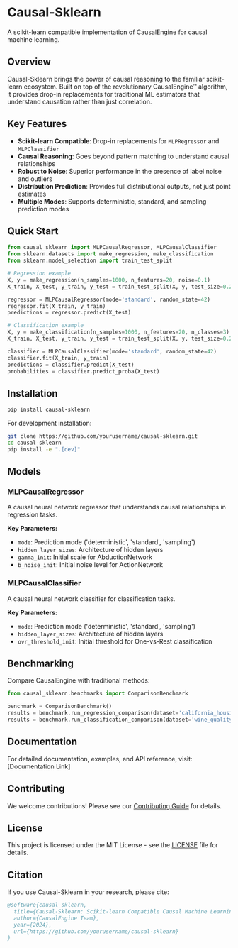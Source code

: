 # Causal-Sklearn

A scikit-learn compatible implementation of CausalEngine for causal machine learning.

## Overview

Causal-Sklearn brings the power of causal reasoning to the familiar scikit-learn ecosystem. Built on top of the revolutionary CausalEngine™ algorithm, it provides drop-in replacements for traditional ML estimators that understand causation rather than just correlation.

## Key Features

- **Scikit-learn Compatible**: Drop-in replacements for `MLPRegressor` and `MLPClassifier`
- **Causal Reasoning**: Goes beyond pattern matching to understand causal relationships
- **Robust to Noise**: Superior performance in the presence of label noise and outliers
- **Distribution Prediction**: Provides full distributional outputs, not just point estimates
- **Multiple Modes**: Supports deterministic, standard, and sampling prediction modes

## Quick Start

```python
from causal_sklearn import MLPCausalRegressor, MLPCausalClassifier
from sklearn.datasets import make_regression, make_classification
from sklearn.model_selection import train_test_split

# Regression example
X, y = make_regression(n_samples=1000, n_features=20, noise=0.1)
X_train, X_test, y_train, y_test = train_test_split(X, y, test_size=0.2)

regressor = MLPCausalRegressor(mode='standard', random_state=42)
regressor.fit(X_train, y_train)
predictions = regressor.predict(X_test)

# Classification example
X, y = make_classification(n_samples=1000, n_features=20, n_classes=3)
X_train, X_test, y_train, y_test = train_test_split(X, y, test_size=0.2)

classifier = MLPCausalClassifier(mode='standard', random_state=42)
classifier.fit(X_train, y_train)
predictions = classifier.predict(X_test)
probabilities = classifier.predict_proba(X_test)
```

## Installation

```bash
pip install causal-sklearn
```

For development installation:

```bash
git clone https://github.com/yourusername/causal-sklearn.git
cd causal-sklearn
pip install -e ".[dev]"
```

## Models

### MLPCausalRegressor

A causal neural network regressor that understands causal relationships in regression tasks.

**Key Parameters:**
- `mode`: Prediction mode ('deterministic', 'standard', 'sampling')
- `hidden_layer_sizes`: Architecture of hidden layers
- `gamma_init`: Initial scale for AbductionNetwork
- `b_noise_init`: Initial noise level for ActionNetwork

### MLPCausalClassifier

A causal neural network classifier for classification tasks.

**Key Parameters:**
- `mode`: Prediction mode ('deterministic', 'standard', 'sampling')
- `hidden_layer_sizes`: Architecture of hidden layers
- `ovr_threshold_init`: Initial threshold for One-vs-Rest classification

## Benchmarking

Compare CausalEngine with traditional methods:

```python
from causal_sklearn.benchmarks import ComparisonBenchmark

benchmark = ComparisonBenchmark()
results = benchmark.run_regression_comparison(dataset='california_housing')
results = benchmark.run_classification_comparison(dataset='wine_quality')
```

## Documentation

For detailed documentation, examples, and API reference, visit: [Documentation Link]

## Contributing

We welcome contributions! Please see our [Contributing Guide](CONTRIBUTING.md) for details.

## License

This project is licensed under the MIT License - see the [LICENSE](LICENSE) file for details.

## Citation

If you use Causal-Sklearn in your research, please cite:

```bibtex
@software{causal_sklearn,
  title={Causal-Sklearn: Scikit-learn Compatible Causal Machine Learning},
  author={CausalEngine Team},
  year={2024},
  url={https://github.com/yourusername/causal-sklearn}
}
```